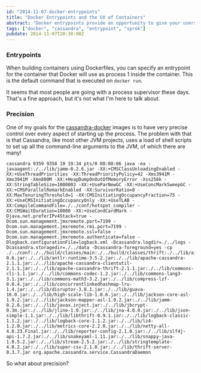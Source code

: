 ```yaml
---
id: "2014-11-07-docker-entrypoints"
title: "Docker Entrypoints and the UX of Containers"
abstract: "Docker entrypoints provide an opportunity to give your users a better UX than they would have without Docker"
tags: ["docker", "cassandra", "entrypoint", "sprok"]
pubdate: 2014-11-07T20:30:00Z
---
```


### Entrypoints

When building containers using Dockerfiles, you can specify an entrypoint for the container
that Docker will use as process 1 inside the container. This is the default command that
is executed on `docker run`.

It seems that most people are going with a process supervisor these days. That's a fine
approach, but it's not what I'm here to talk about.

### Precision

One of my goals for the [cassandra-docker](https://github.com/tobert/cassandra-docker) images
is to have very precise control over every aspect of starting up the process. The problem with
that is that Cassandra, like most other JVM projects, uses a load of shell scripts to set up
all the command-line arguments to the JVM, of which there are many!

```
cassandra 9359 9358 19 19:34 pts/0 00:00:06 java -ea -javaagent:./../lib/jamm-0.2.6.jar -XX:+CMSClassUnloadingEnabled -XX:+UseThreadPriorities -XX:ThreadPriorityPolicy=42 -Xms3941M -Xmx3941M -Xmn800M -XX:+HeapDumpOnOutOfMemoryError -Xss256k -XX:StringTableSize=1000003 -XX:+UseParNewGC -XX:+UseConcMarkSweepGC -XX:+CMSParallelRemarkEnabled -XX:SurvivorRatio=8 -XX:MaxTenuringThreshold=1 -XX:CMSInitiatingOccupancyFraction=75 -XX:+UseCMSInitiatingOccupancyOnly -XX:+UseTLAB -XX:CompileCommandFile=./../conf/hotspot_compiler -XX:CMSWaitDuration=10000 -XX:+UseCondCardMark -Djava.net.preferIPv4Stack=true -Dcom.sun.management.jmxremote.port=7199 -Dcom.sun.management.jmxremote.rmi.port=7199 -Dcom.sun.management.jmxremote.ssl=false -Dcom.sun.management.jmxremote.authenticate=false -Dlogback.configurationFile=logback.xml -Dcassandra.logdir=./../logs -Dcassandra.storagedir=./../data -Dcassandra-foreground=yes -cp ./../conf:./../build/classes/main:./../build/classes/thrift:./../lib/airline-0.6.jar:./../lib/antlr-runtime-3.5.2.jar:./../lib/apache-cassandra-2.1.1.jar:./../lib/apache-cassandra-clientutil-2.1.1.jar:./../lib/apache-cassandra-thrift-2.1.1.jar:./../lib/commons-cli-1.1.jar:./../lib/commons-codec-1.2.jar:./../lib/commons-lang3-3.1.jar:./../lib/commons-math3-3.2.jar:./../lib/compress-lzf-0.8.4.jar:./../lib/concurrentlinkedhashmap-lru-1.4.jar:./../lib/disruptor-3.0.1.jar:./../lib/guava-16.0.jar:./../lib/high-scale-lib-1.0.6.jar:./../lib/jackson-core-asl-1.9.2.jar:./../lib/jackson-mapper-asl-1.9.2.jar:./../lib/jamm-0.2.6.jar:./../lib/javax.inject.jar:./../lib/jbcrypt-0.3m.jar:./../lib/jline-1.0.jar:./../lib/jna-4.0.0.jar:./../lib/json-simple-1.1.jar:./../lib/libthrift-0.9.1.jar:./../lib/logback-classic-1.1.2.jar:./../lib/logback-core-1.1.2.jar:./../lib/lz4-1.2.0.jar:./../lib/metrics-core-2.2.0.jar:./../lib/netty-all-4.0.23.Final.jar:./../lib/reporter-config-2.1.0.jar:./../lib/slf4j-api-1.7.2.jar:./../lib/snakeyaml-1.11.jar:./../lib/snappy-java-1.0.5.2.jar:./../lib/stream-2.5.2.jar:./../lib/stringtemplate-4.0.2.jar:./../lib/super-csv-2.1.0.jar:./../lib/thrift-server-0.3.7.jar org.apache.cassandra.service.CassandraDaemon
```

So what about precision?
